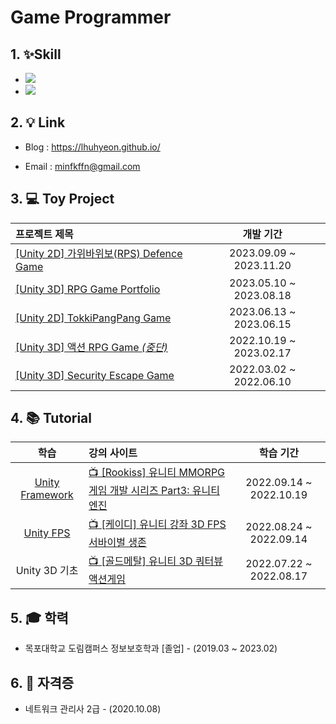 # Game Programmer

## 1. ✨Skill
+ <img src="https://img.shields.io/badge/C Sharp-239120?style=flat&logo=CSharp&logoColor=white"/>
+ <img src="https://img.shields.io/badge/Unity-D8D8D8?style=flat&logo=Unity&logoColor=white"/>

## 2. 💡 Link
+ Blog    :   https://lhuhyeon.github.io/

+ Email   :   minfkffn@gmail.com

## 3. 💻 Toy Project
| 프로젝트 제목 | 개발 기간 |
|:---|:---:|
| [[Unity 2D] 가위바위보(RPS) Defence Game](https://github.com/LHuHyeon/Unity2D_RPS_Defence_Game) | 2023.09.09 ~ 2023.11.20 |
| [[Unity 3D] RPG Game Portfolio](https://github.com/LHuHyeon/Unity3D_RPG_Portfolio) | 2023.05.10 ~ 2023.08.18 |
| [[Unity 2D] TokkiPangPang Game](https://github.com/LHuHyeon/TokkiPangPang_Game) | 2023.06.13 ~ 2023.06.15 |
| [[Unity 3D] 액션 RPG Game *(중단)*](https://github.com/LHuHyeon/Action_RPG_Game) | 2022.10.19 ~ 2023.02.17 |
| [[Unity 3D] Security Escape Game](https://github.com/LHuHyeon/Security_Escape_Game) | 2022.03.02 ~ 2022.06.10 |


## 4. 📚 Tutorial
| 학습 | 강의 사이트 | 학습 기간 |
|:---:|:---|:---:|
| [Unity Framework](https://github.com/LHuHyeon/Rookiss_MMO-Study) | [📺  [Rookiss] 유니티 MMORPG 게임 개발 시리즈 Part3: 유니티 엔진](https://www.inflearn.com/course/mmorpg-%EC%9C%A0%EB%8B%88%ED%8B%B0/dashboard) | 2022.09.14 ~ 2022.10.19 |
| [Unity FPS](https://github.com/LHuHyeon/KD_FPS-Study) | [📺 [케이디] 유니티 강좌 3D FPS 서바이벌 생존](https://www.youtube.com/watch?v=uandR5M30ho&list=PLUZ5gNInsv_Nzex8Cvxce_1zjUf0cNWY9) | 2022.08.24 ~ 2022.09.14 |
| Unity 3D 기초 | [📺 [골드메탈] 유니티 3D 쿼터뷰 액션게임](https://www.youtube.com/watch?v=WkMM7Uu2AoA&list=PLO-mt5Iu5TeYkrBzWKuTCl6IUm_bA6BKy) | 2022.07.22 ~ 2022.08.17 |

## 5. 🎓 학력
+ 목포대학교 도림캠퍼스 정보보호학과 [졸업] - (2019.03 ~ 2023.02)

## 6. 📒 자격증
+ 네트워크 관리사 2급 - (2020.10.08)
